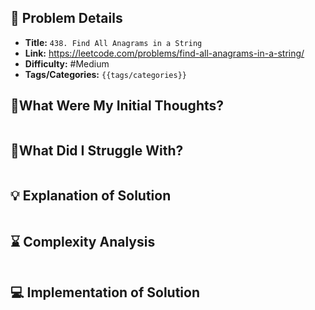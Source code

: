 ## 📝 Problem Details

- **Title:** `438. Find All Anagrams in a String`
- **Link:** https://leetcode.com/problems/find-all-anagrams-in-a-string/
- **Difficulty:** #Medium 
- **Tags/Categories:** `{{tags/categories}}`

## 💭What Were My Initial Thoughts?

```

```

## 🤔What Did I Struggle With?

```

```

## 💡 Explanation of Solution

```

```

## ⌛ Complexity Analysis

```

```

## 💻 Implementation of Solution

```cpp

```
